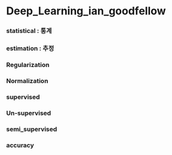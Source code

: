 # Deep_Learning_ian_goodfellow

### statistical : 통계

### estimation : 추정

### Regularization

### Normalization

### supervised

### Un-supervised

### semi_supervised

### accuracy
